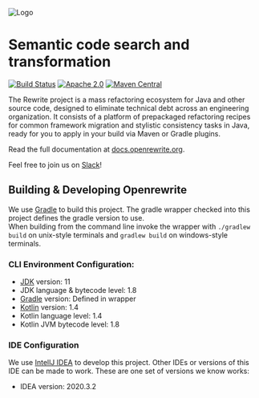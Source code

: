 ![Logo](https://github.com/openrewrite/rewrite/raw/master/doc/logo-oss.png)
# Semantic code search and transformation

[![Build Status](https://circleci.com/gh/openrewrite/rewrite.svg?style=shield)](https://circleci.com/gh/openrewrite/rewrite)
[![Apache 2.0](https://img.shields.io/github/license/openrewrite/rewrite.svg)](https://www.apache.org/licenses/LICENSE-2.0)
[![Maven Central](https://img.shields.io/maven-central/v/org.openrewrite/rewrite-java.svg)](https://mvnrepository.com/artifact/org.openrewrite/rewrite-java)

The Rewrite project is a mass refactoring ecosystem for Java and other source code, designed to eliminate technical debt across an engineering organization. It consists of a platform of prepackaged refactoring recipes for common framework migration and stylistic consistency tasks in Java, ready for you to apply in your build via Maven or Gradle plugins.

Read the full documentation at [docs.openrewrite.org](https://docs.openrewrite.org/).

Feel free to join us on [Slack](https://join.slack.com/t/rewriteoss/shared_invite/zt-kpz9t4hw-oWFbOMy~Kxta28qr2uqSFg)!

## Building & Developing Openrewrite

We use [Gradle](https://gradle.org/) to build this project.
The gradle wrapper checked into this project defines the gradle version to use.  
When building from the command line invoke the wrapper with `./gradlew build` on unix-style terminals and `gradlew build` on windows-style terminals.
 
### CLI Environment Configuration:

* [JDK](https://adoptopenjdk.net/) version: 11
* JDK language & bytecode level: 1.8
* [Gradle](https://gradle.org/) version: Defined in wrapper
* [Kotlin](https://kotlinlang.org/) version: 1.4
* Kotlin language level: 1.4
* Kotlin JVM bytecode level: 1.8 

### IDE Configuration

We use [IntellJ IDEA](https://www.jetbrains.com/idea/) to develop this project. 
Other IDEs or versions of this IDE can be made to work. 
These are one set of versions we know works:

* IDEA version:  2020.3.2

